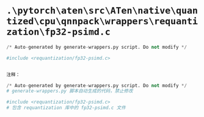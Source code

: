 # `.\pytorch\aten\src\ATen\native\quantized\cpu\qnnpack\wrappers\requantization\fp32-psimd.c`

```py
/* Auto-generated by generate-wrappers.py script. Do not modify */

#include <requantization/fp32-psimd.c>


注释：

/* Auto-generated by generate-wrappers.py script. Do not modify */
# generate-wrappers.py 脚本自动生成的代码，禁止修改

#include <requantization/fp32-psimd.c>
# 包含 requantization 库中的 fp32-psimd.c 文件
```